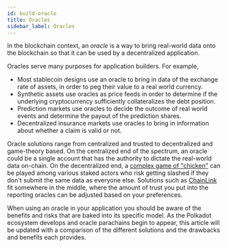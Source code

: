 ```yaml
---
id: build-oracle
title: Oracles
sidebar_label: Oracles
---
```


In the blockchain context, an _oracle_ is a way to bring real-world data onto
the blockchain so that it can be used by a decentralized application.

Oracles serve many purposes for application builders.  For example,

- Most stablecoin designs use an oracle to bring in data of the exchange rate
  of assets, in order to peg their value to a real world currency.
- Synthetic assets use oracles as price feeds in order to determine if the
  underlying cryptocurrency sufficiently collateralizes the debt position.
- Prediction markets use oracles to decide the outcome of real world events
  and determine the payout of the prediction shares.
- Decentralized insurance markets use oracles to bring in information about
  whether a claim is valid or not.

Oracle solutions range from centralized and trusted to decentralized and 
game-theory based. On the centralized end of the spectrum, an oracle could be
a single account that has the authority to dictate the real-world data on-chain.
On the decentralized end, a [complex game of "chicken"][schellingcoin] can be
played among various staked actors who risk getting slashed if they don't submit
the same data as everyone else. Solutions such as [ChainLink][chainlink] fit
somewhere in the middle, where the amount of trust you put into the reporting
oracles can be adjusted based on your preferences. 

When using an oracle in your application you should be aware of the benefits and
risks that are baked into its specific model. As the Polkadot ecosystem develops
and oracle parachains begin to appear, this article will be updated with a
comparison of the different solutions and the drawbacks and benefits each provides.

[schellingcoin]: https://blog.ethereum.org/2014/03/28/schellingcoin-a-minimal-trust-universal-data-feed/
[chainlink]: https://polkadot.network/chainlink-reaches-milestone-with-polkadot/
